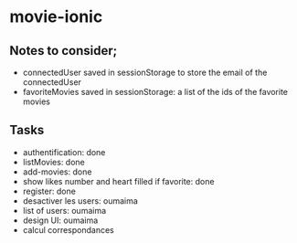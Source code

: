# movie-ionic

## Notes to consider;
- connectedUser saved in sessionStorage to store the email of the connectedUser
- favoriteMovies saved in sessionStorage: a list of the ids of the favorite movies


## Tasks
- authentification:  done
- listMovies: done
- add-movies: done
- show likes number and heart filled if favorite: done
- register: done
- desactiver les users: oumaima
- list of users: oumaima
- design UI: oumaima
- calcul correspondances

